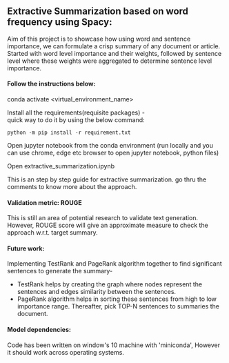 ## Extractive Summarization based on word frequency using Spacy:

Aim of this project is to showcase how using word and sentence importance, we can formulate a crisp summary of any document or article. Started with word level importance and their weights, followed by sentence level where these weights were aggregated to determine sentence level importance. 

#### Follow the instructions below: 

conda activate <virtual_environment_name>

Install all the requirements(requisite packages) -  
    quick way to do it by using the below command: 
    
    python -m pip install -r requirement.txt

Open jupyter notebook from the conda environment (run locally and you can use chrome, edge etc browser to open jupyter notebook, python files)

Open extractive_summarization.ipynb

This is an step by step guide for extractive summarization. go thru the comments to know more about the approach. 

#### Validation metric: ROUGE

This is still an area of potential research to validate text generation. However, ROUGE score will give an approximate measure to check the approach w.r.t. target summary.

#### Future work:

Implementing TestRank and PageRank algorithm together to find significant sentences to generate the summary-
- TestRank helps by creating the graph where nodes represent the sentences and edges similarity between the sentences. 
- PageRank algorithm helps in sorting these sentences from high to low importance range. Thereafter, pick TOP-N sentences to summaries the document.

#### Model dependencies: 
Code has been written on window's 10 machine with 'miniconda', However it should work across operating systems. 
